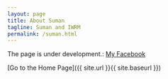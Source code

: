 ```yaml
---
layout: page
title: About Suman
tagline: Suman and IWRM
permalink: /suman.html
---
```


The page is under development.: [My Facebook](https://facebook.com/suman1971)

[Go to the Home Page]({{ site.url }}{{ site.baseurl }})
